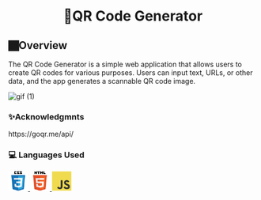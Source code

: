 <h1 align="center"> 🌟QR Code Generator</h1>

<h2>🏿Overview</h2>
The QR Code Generator is a simple web application that allows users to create QR codes for various purposes. Users can input text, URLs, or other data, and the app generates a scannable QR code image. 

![gif (1)](https://github.com/aditisingh02/QR_code_generator/assets/140513260/f27adddb-d718-4e3c-ad5c-ee2a9bcfe4d4)



<h3>✨Acknowledgmnts</h3>
https://goqr.me/api/

<h3 align="left">💻 Languages Used</h3>
<p align="left"><a href="https://www.w3schools.com/css/" target="_blank" rel="noreferrer"> <img src="https://raw.githubusercontent.com/devicons/devicon/master/icons/css3/css3-original-wordmark.svg" alt="css3" width="40" height="40"/> </a> <a href="https://www.w3.org/html/" target="_blank" rel="noreferrer"> <img src="https://raw.githubusercontent.com/devicons/devicon/master/icons/html5/html5-original-wordmark.svg" alt="html5" width="40" height="40"/> </a> <a href="https://developer.mozilla.org/en-US/docs/Web/JavaScript" target="_blank" rel="noreferrer"> <img src="https://raw.githubusercontent.com/devicons/devicon/master/icons/javascript/javascript-original.svg" alt="javascript" width="40" height="40"/> </a> </p>
